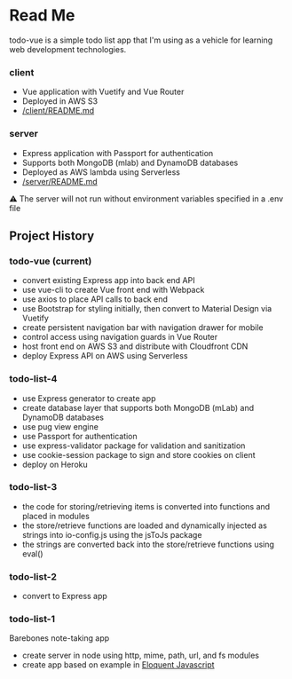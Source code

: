 # Read Me

todo-vue is a simple todo list app that I'm using as a vehicle for learning web development technologies.

### client
* Vue application with Vuetify and Vue Router
* Deployed in AWS S3
* [/client/README.md](client/README.md)

### server

* Express application with Passport for authentication
* Supports both MongoDB (mlab) and DynamoDB databases
* Deployed as AWS lambda using Serverless
* [/server/README.md](server/README.md)

:warning: The server will not run without environment variables specified in a .env file

## Project History

### todo-vue (current)

* convert existing Express app into back end API
* use vue-cli to create Vue front end with Webpack
* use axios to place API calls to back end
* use Bootstrap for styling initially, then convert to Material Design via Vuetify
* create persistent navigation bar with navigation drawer for mobile
* control access using navigation guards in Vue Router
* host front end on AWS S3 and distribute with Cloudfront CDN
* deploy Express API on AWS using Serverless

### todo-list-4

* use Express generator to create app
* create database layer that supports both MongoDB (mLab) and DynamoDB databases
* use pug view engine
* use Passport for authentication
* use express-validator package for validation and sanitization
* use cookie-session package to sign and store cookies on client
* deploy on Heroku


### todo-list-3

* the code for storing/retrieving items is converted into functions and placed in modules
* the store/retrieve functions are loaded and dynamically injected as strings into io-config.js using the jsToJs package
* the strings are converted back into the store/retrieve functions using eval()


### todo-list-2

* convert to Express app


### todo-list-1

Barebones note-taking app

* create server in node using http, mime, path, url, and fs modules
* create app based on example in [Eloquent Javascript](https://eloquentjavascript.net/18_http.html#h_xMhbz7W4BY)


